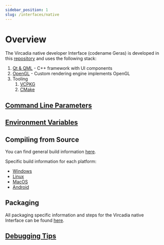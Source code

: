 ```yaml
---
sidebar_position: 1
slug: /interfaces/native
---
```


# Overview

The Vircadia native developer Interface (codename Geras) is developed in this [repository](https://github.com/vircadia/vircadia-native-core) and uses the following stack:

1. [Qt & QML](https://qt.io/) - C++ framework with UI components
1. [OpenGL](https://www.opengl.org/) - Custom rendering engine implements OpenGL
1. Tooling
    1. [VCPKG](https://github.com/microsoft/vcpkg)
    1. [CMake](https://cmake.org/)

## [Command Line Parameters](./command-line-parameters.md)
## [Environment Variables](./environment-variables.md)

## Compiling from Source

You can find general build information [here](https://github.com/vircadia/vircadia-native-core/blob/master/BUILD.md#general-build-information).

Specific build information for each platform:
* [Windows](https://github.com/vircadia/vircadia-native-core/blob/master/BUILD_WIN.md#build-windows)
* [Linux](https://github.com/vircadia/vircadia-native-core/blob/master/BUILD_LINUX.md#build-linux)
* [MacOS](https://github.com/vircadia/vircadia-native-core/blob/master/BUILD_OSX.md#build-osx)
* [Android](https://github.com/vircadia/vircadia-native-core/blob/master/BUILD_ANDROID.md#build-android)

## Packaging

All packaging specific information and steps for the Vircadia native Interface can be found [here](https://github.com/vircadia/vircadia-native-core/blob/master/INSTALLER.md#creating-an-installer).

## [Debugging Tips](./debugging.md)
